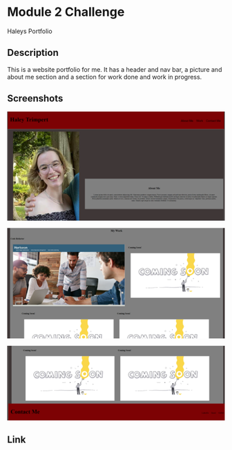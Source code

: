 # Module 2 Challenge
Haleys Portfolio

## Description

This is a website portfolio for me. It has a header and nav bar, a picture and about me section and a section for work done and work in progress.

## Screenshots

![Picture 1](assets/pictures/Screenshot1.png)

![Picture 2](assets/pictures/Screenshot2.png)

![Picture 3](assets/pictures/Screenshot3.png)

## Link


